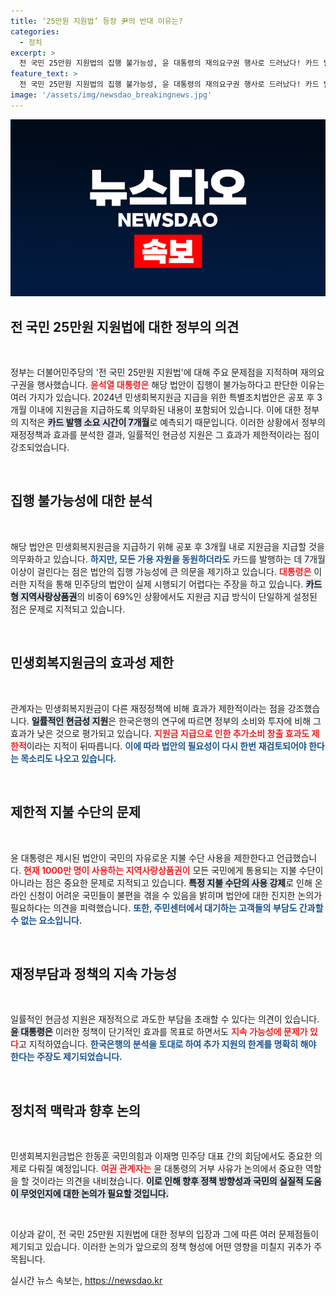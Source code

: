 ```yaml
---
title: ‘25만원 지원법’ 등장 尹의 반대 이유는?
categories:
  - 정치
excerpt: >
  전 국민 25만원 지원법의 집행 불가능성, 윤 대통령의 재의요구권 행사로 드러났다! 카드 발행엔 7개월 소요, 민생회복의 현실적 한계가 도마 위에! 
feature_text: >
  전 국민 25만원 지원법의 집행 불가능성, 윤 대통령의 재의요구권 행사로 드러났다! 카드 발행엔 7개월 소요, 민생회복의 현실적 한계가 도마 위에! 
image: '/assets/img/newsdao_breakingnews.jpg'
---
```


<p><img src="/assets/img/newsdao_breakingnews.jpg" alt="koreaapp 속보" /></p>

<h2 data-ke-size="size26">전 국민 25만원 지원법에 대한 정부의 의견</h2>

<p data-ke-size="size16">&nbsp;</p>

<p>정부는 더불어민주당의 '전 국민 25만원 지원법'에 대해 주요 문제점을 지적하며 재의요구권을 행사했습니다. <b><span style="color: #ee2323;">윤석열 대통령은</span></b> 해당 법안이 집행이 불가능하다고 판단한 이유는 여러 가지가 있습니다. 2024년 민생회복지원금 지급을 위한 특별조치법안은 공포 후 3개월 이내에 지원금을 지급하도록 의무화된 내용이 포함되어 있습니다. 이에 대한 정부의 지적은 <b><span style="background-color: #21538527;">카드 발행 소요 시간이 7개월</span></b>로 예측되기 때문입니다. 이러한 상황에서 정부의 재정정책과 효과를 분석한 결과, 일률적인 현금성 지원은 그 효과가 제한적이라는 점이 강조되었습니다.</p>

<p data-ke-size="size16">&nbsp;</p>

<h2 data-ke-size="size26">집행 불가능성에 대한 분석</h2>

<p data-ke-size="size16">&nbsp;</p>

<p>해당 법안은 민생회복지원금을 지급하기 위해 공포 후 3개월 내로 지원금을 지급할 것을 의무화하고 있습니다. <b><span style="color: #1a5490;">하지만, 모든 가용 자원을 동원하더라도</span></b> 카드를 발행하는 데 7개월 이상이 걸린다는 점은 법안의 집행 가능성에 큰 의문을 제기하고 있습니다. <b><span style="color: #ee2323;">대통령은</span></b> 이러한 지적을 통해 민주당의 법안이 실제 시행되기 어렵다는 주장을 하고 있습니다. <b><span style="background-color: #21538527;">카드형 지역사랑상품권</span></b>의 비중이 69%인 상황에서도 지원금 지급 방식이 단일하게 설정된 점은 문제로 지적되고 있습니다.</p>

<p data-ke-size="size16">&nbsp;</p>

<h2 data-ke-size="size26">민생회복지원금의 효과성 제한</h2>

<p data-ke-size="size16">&nbsp;</p>

<p>관계자는 민생회복지원금이 다른 재정정책에 비해 효과가 제한적이라는 점을 강조했습니다. <b><span style="background-color: #21538527;">일률적인 현금성 지원</span></b>은 한국은행의 연구에 따르면 정부의 소비와 투자에 비해 그 효과가 낮은 것으로 평가되고 있습니다. <b><span style="color: #ee2323;">지원금 지급으로 인한 추가소비 창출 효과도 제한적</span></b>이라는 지적이 뒤따릅니다. <b><span style="color: #1a5490;">이에 따라 법안의 필요성이 다시 한번 재검토되어야 한다는 목소리도 나오고 있습니다.</span></b></p>

<p data-ke-size="size16">&nbsp;</p>

<h2 data-ke-size="size26">제한적 지불 수단의 문제</h2>

<p data-ke-size="size16">&nbsp;</p>

<p>윤 대통령은 제시된 법안이 국민의 자유로운 지불 수단 사용을 제한한다고 언급했습니다. <b><span style="color: #ee2323;">현재 1000만 명이 사용하는 지역사랑상품권이</span></b> 모든 국민에게 통용되는 지불 수단이 아니라는 점은 중요한 문제로 지적되고 있습니다. <b><span style="background-color: #21538527;">특정 지불 수단의 사용 강제</span></b>로 인해 온라인 신청이 어려운 국민들이 불편을 겪을 수 있음을 밝히며 법안에 대한 진지한 논의가 필요하다는 의견을 피력했습니다. <b><span style="color: #1a5490;">또한, 주민센터에서 대기하는 고객들의 부담도 간과할 수 없는 요소입니다.</span></b></p>

<p data-ke-size="size16">&nbsp;</p>

<h2 data-ke-size="size26">재정부담과 정책의 지속 가능성</h2>

<p data-ke-size="size16">&nbsp;</p>

<p>일률적인 현금성 지원은 재정적으로 과도한 부담을 초래할 수 있다는 의견이 있습니다. <b><span style="background-color: #21538527;">윤 대통령은</span></b> 이러한 정책이 단기적인 효과를 목표로 하면서도 <b><span style="color: #ee2323;">지속 가능성에 문제가 있다</span></b>고 지적하였습니다. <b><span style="color: #1a5490;">한국은행의 분석을 토대로 하여 추가 지원의 한계를 명확히 해야 한다는 주장도 제기되었습니다.</span></b></p>

<p data-ke-size="size16">&nbsp;</p>

<h2 data-ke-size="size26">정치적 맥락과 향후 논의</h2>

<p data-ke-size="size16">&nbsp;</p>

<p>민생회복지원금법은 한동훈 국민의힘과 이재명 민주당 대표 간의 회담에서도 중요한 의제로 다뤄질 예정입니다. <b><span style="color: #ee2323;">여권 관계자는</span></b> 윤 대통령의 거부 사유가 논의에서 중요한 역할을 할 것이라는 의견을 내비쳤습니다. <b><span style="background-color: #21538527;">이로 인해 향후 정책 방향성과 국민의 실질적 도움이 무엇인지에 대한 논의가 필요할 것입니다.</span></b></p>

<p data-ke-size="size16">&nbsp;</p>

<p>이상과 같이, 전 국민 25만원 지원법에 대한 정부의 입장과 그에 따른 여러 문제점들이 제기되고 있습니다. 이러한 논의가 앞으로의 정책 형성에 어떤 영향을 미칠지 귀추가 주목됩니다.</p>
실시간 뉴스 속보는, <a href="https://newsdao.kr" rel="dofollow">https://newsdao.kr</a>


